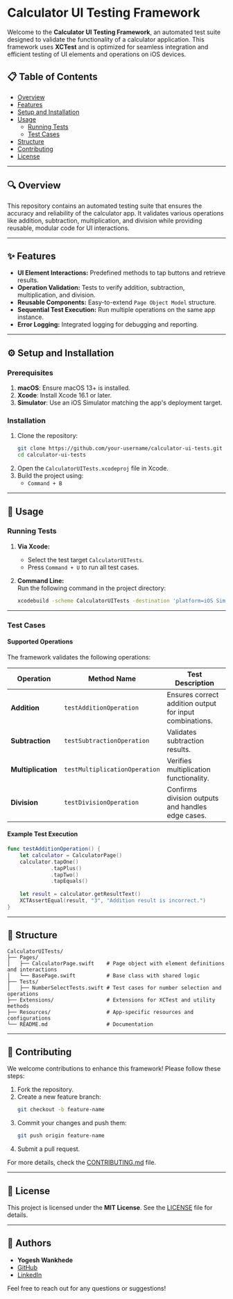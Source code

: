 
# Calculator UI Testing Framework

Welcome to the **Calculator UI Testing Framework**, an automated test suite designed to validate the functionality of a calculator application. This framework uses **XCTest** and is optimized for seamless integration and efficient testing of UI elements and operations on iOS devices.

## 📋 Table of Contents

- [Overview](#overview)  
- [Features](#features)  
- [Setup and Installation](#setup-and-installation)  
- [Usage](#usage)  
  - [Running Tests](#running-tests)  
  - [Test Cases](#test-cases)  
- [Structure](#structure)  
- [Contributing](#contributing)  
- [License](#license)  

---

## 🔍 Overview

This repository contains an automated testing suite that ensures the accuracy and reliability of the calculator app. It validates various operations like addition, subtraction, multiplication, and division while providing reusable, modular code for UI interactions.

---

## ✨ Features

- **UI Element Interactions:** Predefined methods to tap buttons and retrieve results.  
- **Operation Validation:** Tests to verify addition, subtraction, multiplication, and division.  
- **Reusable Components:** Easy-to-extend `Page Object Model` structure.  
- **Sequential Test Execution:** Run multiple operations on the same app instance.  
- **Error Logging:** Integrated logging for debugging and reporting.  

---

## ⚙️ Setup and Installation

### Prerequisites

1. **macOS**: Ensure macOS 13+ is installed.  
2. **Xcode**: Install Xcode 16.1 or later.  
3. **Simulator**: Use an iOS Simulator matching the app's deployment target.  

### Installation

1. Clone the repository:  
   ```bash
   git clone https://github.com/your-username/calculator-ui-tests.git
   cd calculator-ui-tests
   ```
2. Open the `CalculatorUITests.xcodeproj` file in Xcode.  
3. Build the project using:  
   - `Command + B`  

---

## 🚀 Usage

### Running Tests

1. **Via Xcode:**  
   - Select the test target `CalculatorUITests`.
   - Press `Command + U` to run all test cases.

2. **Command Line:**  
   Run the following command in the project directory:  
   ```bash
   xcodebuild -scheme CalculatorUITests -destination 'platform=iOS Simulator,name=iPhone 16 Pro' test
   ```

---

### Test Cases

#### Supported Operations
The framework validates the following operations:

| Operation       | Method Name              | Test Description                                         |
|------------------|--------------------------|---------------------------------------------------------|
| **Addition**     | `testAdditionOperation`  | Ensures correct addition output for input combinations. |
| **Subtraction**  | `testSubtractionOperation` | Validates subtraction results.                          |
| **Multiplication** | `testMultiplicationOperation` | Verifies multiplication functionality.                  |
| **Division**     | `testDivisionOperation`  | Confirms division outputs and handles edge cases.       |

#### Example Test Execution
```swift
func testAdditionOperation() {
    let calculator = CalculatorPage()
    calculator.tapOne()
              .tapPlus()
              .tapTwo()
              .tapEquals()
    
    let result = calculator.getResultText()
    XCTAssertEqual(result, "3", "Addition result is incorrect.")
}
```

---

## 📂 Structure

```plaintext
CalculatorUITests/
├── Pages/
│   ├── CalculatorPage.swift    # Page object with element definitions and interactions
│   └── BasePage.swift          # Base class with shared logic
├── Tests/
│   ├── NumberSelectTests.swift # Test cases for number selection and operations
├── Extensions/                 # Extensions for XCTest and utility methods
├── Resources/                  # App-specific resources and configurations
└── README.md                   # Documentation
```

---

## 🤝 Contributing

We welcome contributions to enhance this framework! Please follow these steps:

1. Fork the repository.  
2. Create a new feature branch:  
   ```bash
   git checkout -b feature-name
   ```
3. Commit your changes and push them:  
   ```bash
   git push origin feature-name
   ```
4. Submit a pull request.

For more details, check the [CONTRIBUTING.md](CONTRIBUTING.md) file.

---

## 📄 License

This project is licensed under the **MIT License**. See the [LICENSE](LICENSE) file for details.

---

## 👥 Authors

- **Yogesh Wankhede**  
- [GitHub](https://github.com/yogeshwankhede007)
- [LinkedIn](https://www.linkedin.com/in/ywankhede/)

Feel free to reach out for any questions or suggestions!

